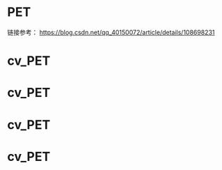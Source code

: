 # PET



链接参考：
https://blog.csdn.net/qq_40150072/article/details/108698231



# cv_PET
# cv_PET
# cv_PET
# cv_PET
